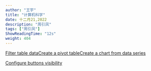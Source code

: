 ```yaml
---
author: "王宇"
title: "计算机科学"
date: 十二月21,2022
description: "周引凤"
tags: ["周引凤"]
ShowReadingTime: "12s"
weight: 404
---
```

[Filter table data](#)[Create a pivot table](#)[Create a chart from data series](#)

[Configure buttons visibility](/users/tfac-settings.action)